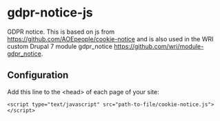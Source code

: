 # gdpr-notice-js
GDPR notice. This is based on js from https://github.com/AOEpeople/cookie-notice and is also used in the WRI custom Drupal 7 module gdpr_notice https://github.com/wri/module-gdpr_notice.

## Configuration 

Add this line to the \<head\> of each page of your site:

```<script type="text/javascript" src="path-to-file/cookie-notice.js"></script>```
